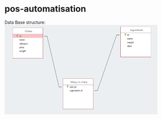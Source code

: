 # pos-automatisation
Data Base structure:
![alt tag](https://github.com/AutomatisationInc/pos-automatisation/blob/serviceBranch/structure.jpg)
